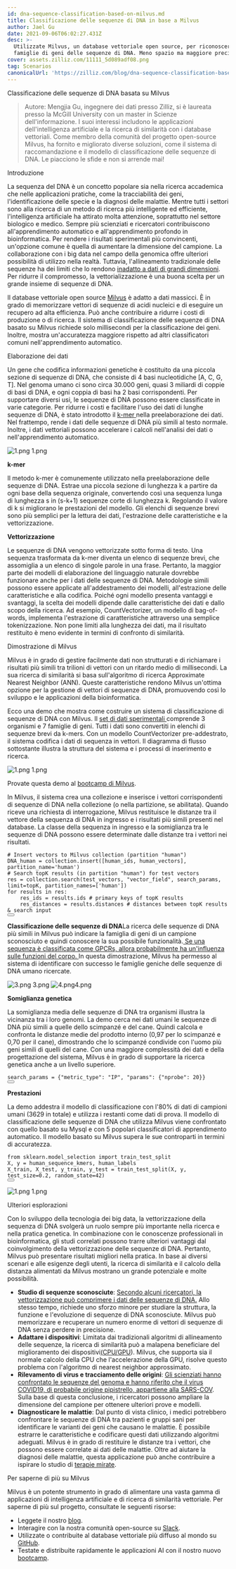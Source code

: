 ```yaml
---
id: dna-sequence-classification-based-on-milvus.md
title: Classificazione delle sequenze di DNA in base a Milvus
author: Jael Gu
date: 2021-09-06T06:02:27.431Z
desc: >-
  Utilizzate Milvus, un database vettoriale open source, per riconoscere le
  famiglie di geni delle sequenze di DNA. Meno spazio ma maggiore precisione.
cover: assets.zilliz.com/11111_5d089adf08.png
tag: Scenarios
canonicalUrl: 'https://zilliz.com/blog/dna-sequence-classification-based-on-milvus'
---
```

<custom-h1>Classificazione delle sequenze di DNA basata su Milvus</custom-h1><blockquote>
<p>Autore: Mengjia Gu, ingegnere dei dati presso Zilliz, si è laureata presso la McGill University con un master in Scienze dell'informazione. I suoi interessi includono le applicazioni dell'intelligenza artificiale e la ricerca di similarità con i database vettoriali. Come membro della comunità del progetto open-source Milvus, ha fornito e migliorato diverse soluzioni, come il sistema di raccomandazione e il modello di classificazione delle sequenze di DNA. Le piacciono le sfide e non si arrende mai!</p>
</blockquote>
<custom-h1>Introduzione</custom-h1><p>La sequenza del DNA è un concetto popolare sia nella ricerca accademica che nelle applicazioni pratiche, come la tracciabilità dei geni, l'identificazione delle specie e la diagnosi delle malattie. Mentre tutti i settori sono alla ricerca di un metodo di ricerca più intelligente ed efficiente, l'intelligenza artificiale ha attirato molta attenzione, soprattutto nel settore biologico e medico. Sempre più scienziati e ricercatori contribuiscono all'apprendimento automatico e all'apprendimento profondo in bioinformatica. Per rendere i risultati sperimentali più convincenti, un'opzione comune è quella di aumentare la dimensione del campione. La collaborazione con i big data nel campo della genomica offre ulteriori possibilità di utilizzo nella realtà. Tuttavia, l'allineamento tradizionale delle sequenze ha dei limiti che lo rendono <a href="https://www.frontiersin.org/articles/10.3389/fbioe.2020.01032/full#h5">inadatto a dati di grandi dimensioni</a>. Per ridurre il compromesso, la vettorializzazione è una buona scelta per un grande insieme di sequenze di DNA.</p>
<p>Il database vettoriale open source <a href="https://milvus.io/docs/v2.0.x/overview.md">Milvus</a> è adatto a dati massicci. È in grado di memorizzare vettori di sequenze di acidi nucleici e di eseguire un recupero ad alta efficienza. Può anche contribuire a ridurre i costi di produzione o di ricerca. Il sistema di classificazione delle sequenze di DNA basato su Milvus richiede solo millisecondi per la classificazione dei geni. Inoltre, mostra un'accuratezza maggiore rispetto ad altri classificatori comuni nell'apprendimento automatico.</p>
<custom-h1>Elaborazione dei dati</custom-h1><p>Un gene che codifica informazioni genetiche è costituito da una piccola sezione di sequenze di DNA, che consiste di 4 basi nucleotidiche [A, C, G, T]. Nel genoma umano ci sono circa 30.000 geni, quasi 3 miliardi di coppie di basi di DNA, e ogni coppia di basi ha 2 basi corrispondenti. Per supportare diversi usi, le sequenze di DNA possono essere classificate in varie categorie. Per ridurre i costi e facilitare l'uso dei dati di lunghe sequenze di DNA, è stato introdotto il <a href="https://en.wikipedia.org/wiki/K-mer#:~:text=Usually%2C%20the%20term%20k%2Dmer,total%20possible%20k%2Dmers%2C%20where">k-mer </a>nella preelaborazione dei dati. Nel frattempo, rende i dati delle sequenze di DNA più simili al testo normale. Inoltre, i dati vettoriali possono accelerare i calcoli nell'analisi dei dati o nell'apprendimento automatico.</p>
<p>
  
   <span class="img-wrapper"> <img translate="no" src="https://assets.zilliz.com/1_a7469e9eac.png" alt="1.png" class="doc-image" id="1.png" />
   </span> <span class="img-wrapper"> <span>1.png</span> </span></p>
<p><strong>k-mer</strong></p>
<p>Il metodo k-mer è comunemente utilizzato nella preelaborazione delle sequenze di DNA. Estrae una piccola sezione di lunghezza k a partire da ogni base della sequenza originale, convertendo così una sequenza lunga di lunghezza s in (s-k+1) sequenze corte di lunghezza k. Regolando il valore di k si migliorano le prestazioni del modello. Gli elenchi di sequenze brevi sono più semplici per la lettura dei dati, l'estrazione delle caratteristiche e la vettorizzazione.</p>
<p><strong>Vettorizzazione</strong></p>
<p>Le sequenze di DNA vengono vettorizzate sotto forma di testo. Una sequenza trasformata da k-mer diventa un elenco di sequenze brevi, che assomiglia a un elenco di singole parole in una frase. Pertanto, la maggior parte dei modelli di elaborazione del linguaggio naturale dovrebbe funzionare anche per i dati delle sequenze di DNA. Metodologie simili possono essere applicate all'addestramento dei modelli, all'estrazione delle caratteristiche e alla codifica. Poiché ogni modello presenta vantaggi e svantaggi, la scelta dei modelli dipende dalle caratteristiche dei dati e dallo scopo della ricerca. Ad esempio, CountVectorizer, un modello di bag-of-words, implementa l'estrazione di caratteristiche attraverso una semplice tokenizzazione. Non pone limiti alla lunghezza dei dati, ma il risultato restituito è meno evidente in termini di confronto di similarità.</p>
<custom-h1>Dimostrazione di Milvus</custom-h1><p>Milvus è in grado di gestire facilmente dati non strutturati e di richiamare i risultati più simili tra trilioni di vettori con un ritardo medio di millisecondi. La sua ricerca di similarità si basa sull'algoritmo di ricerca Approximate Nearest Neighbor (ANN). Queste caratteristiche rendono Milvus un'ottima opzione per la gestione di vettori di sequenze di DNA, promuovendo così lo sviluppo e le applicazioni della bioinformatica.</p>
<p>Ecco una demo che mostra come costruire un sistema di classificazione di sequenze di DNA con Milvus. Il <a href="https://www.kaggle.com/nageshsingh/dna-sequence-dataset">set di dati sperimentali </a>comprende 3 organismi e 7 famiglie di geni. Tutti i dati sono convertiti in elenchi di sequenze brevi da k-mers. Con un modello CountVectorizer pre-addestrato, il sistema codifica i dati di sequenza in vettori. Il diagramma di flusso sottostante illustra la struttura del sistema e i processi di inserimento e ricerca.</p>
<p>
  
   <span class="img-wrapper"> <img translate="no" src="https://assets.zilliz.com/1_ebd89660f6.png" alt="1.png" class="doc-image" id="1.png" />
   </span> <span class="img-wrapper"> <span>1.png</span> </span></p>
<p>Provate questa demo al <a href="https://github.com/milvus-io/bootcamp/tree/master/solutions/dna_sequence_classification">bootcamp di Milvus</a>.</p>
<p>In Milvus, il sistema crea una collezione e inserisce i vettori corrispondenti di sequenze di DNA nella collezione (o nella partizione, se abilitata). Quando riceve una richiesta di interrogazione, Milvus restituisce le distanze tra il vettore della sequenza di DNA in ingresso e i risultati più simili presenti nel database. La classe della sequenza in ingresso e la somiglianza tra le sequenze di DNA possono essere determinate dalle distanze tra i vettori nei risultati.</p>
<pre><code translate="no"><span class="hljs-comment"># Insert vectors to Milvus collection (partition &quot;human&quot;)</span>
DNA_human = collection.insert([human_ids, human_vectors], partition_name=<span class="hljs-string">&#x27;human&#x27;</span>)
<span class="hljs-comment"># Search topK results (in partition &quot;human&quot;) for test vectors</span>
res = collection.search(test_vectors, <span class="hljs-string">&quot;vector_field&quot;</span>, search_params, limit=topK, partition_names=[<span class="hljs-string">&#x27;human&#x27;</span>])
<span class="hljs-keyword">for</span> results <span class="hljs-keyword">in</span> res:
    res_ids = results.ids <span class="hljs-comment"># primary keys of topK results</span>
    res_distances = results.distances <span class="hljs-comment"># distances between topK results &amp; search input</span>
<button class="copy-code-btn"></button></code></pre>
<p><strong>Classificazione delle sequenze di DNA</strong>La ricerca delle sequenze di DNA più simili in Milvus può indicare la famiglia di geni di un campione sconosciuto e quindi conoscere la sua possibile funzionalità.<a href="https://www.nature.com/scitable/topicpage/gpcr-14047471/"> Se una sequenza è classificata come GPCRs, allora probabilmente ha un'influenza sulle funzioni del corpo. </a>In questa dimostrazione, Milvus ha permesso al sistema di identificare con successo le famiglie geniche delle sequenze di DNA umano ricercate.</p>
<p>
  
   <span class="img-wrapper"> <img translate="no" src="https://assets.zilliz.com/3_1616da5bb0.png" alt="3.png" class="doc-image" id="3.png" />
   </span> <span class="img-wrapper"> <span>3.png</span> </span> <span class="img-wrapper"> <img translate="no" src="https://assets.zilliz.com/4_d719b22fc7.png" alt="4.png" class="doc-image" id="4.png" /><span>4.png</span> </span></p>
<p><strong>Somiglianza genetica</strong></p>
<p>La somiglianza media delle sequenze di DNA tra organismi illustra la vicinanza tra i loro genomi. La demo cerca nei dati umani le sequenze di DNA più simili a quelle dello scimpanzé e del cane. Quindi calcola e confronta le distanze medie del prodotto interno (0,97 per lo scimpanzé e 0,70 per il cane), dimostrando che lo scimpanzé condivide con l'uomo più geni simili di quelli del cane. Con una maggiore complessità dei dati e della progettazione del sistema, Milvus è in grado di supportare la ricerca genetica anche a un livello superiore.</p>
<pre><code translate="no">search_params = {<span class="hljs-string">&quot;metric_type&quot;</span>: <span class="hljs-string">&quot;IP&quot;</span>, <span class="hljs-string">&quot;params&quot;</span>: {<span class="hljs-string">&quot;nprobe&quot;</span>: <span class="hljs-number">20</span>}}
<button class="copy-code-btn"></button></code></pre>
<p><strong>Prestazioni</strong></p>
<p>La demo addestra il modello di classificazione con l'80% di dati di campioni umani (3629 in totale) e utilizza i restanti come dati di prova. Il modello di classificazione delle sequenze di DNA che utilizza Milvus viene confrontato con quello basato su Mysql e con 5 popolari classificatori di apprendimento automatico. Il modello basato su Milvus supera le sue controparti in termini di accuratezza.</p>
<pre><code translate="no"><span class="hljs-keyword">from</span> sklearn.<span class="hljs-property">model_selection</span> <span class="hljs-keyword">import</span> train_test_split
X, y = human_sequence_kmers, human_labels
X_train, X_test, y_train, y_test = <span class="hljs-title function_">train_test_split</span>(X, y, test_size=<span class="hljs-number">0.2</span>, random_state=<span class="hljs-number">42</span>)
<button class="copy-code-btn"></button></code></pre>
<p>
  
   <span class="img-wrapper"> <img translate="no" src="https://assets.zilliz.com/1_6541a7dec6.png" alt="1.png" class="doc-image" id="1.png" />
   </span> <span class="img-wrapper"> <span>1.png</span> </span></p>
<custom-h1>Ulteriori esplorazioni</custom-h1><p>Con lo sviluppo della tecnologia dei big data, la vettorizzazione della sequenza di DNA svolgerà un ruolo sempre più importante nella ricerca e nella pratica genetica. In combinazione con le conoscenze professionali in bioinformatica, gli studi correlati possono trarre ulteriori vantaggi dal coinvolgimento della vettorizzazione delle sequenze di DNA. Pertanto, Milvus può presentare risultati migliori nella pratica. In base ai diversi scenari e alle esigenze degli utenti, la ricerca di similarità e il calcolo della distanza alimentati da Milvus mostrano un grande potenziale e molte possibilità.</p>
<ul>
<li><strong>Studio di sequenze sconosciute</strong>: <a href="https://iopscience.iop.org/article/10.1088/1742-6596/1453/1/012071/pdf">Secondo alcuni ricercatori, la vettorizzazione può comprimere i dati delle sequenze di DNA.</a> Allo stesso tempo, richiede uno sforzo minore per studiare la struttura, la funzione e l'evoluzione di sequenze di DNA sconosciute. Milvus può memorizzare e recuperare un numero enorme di vettori di sequenze di DNA senza perdere in precisione.</li>
<li><strong>Adattare i dispositivi</strong>: Limitata dai tradizionali algoritmi di allineamento delle sequenze, la ricerca di similarità può a malapena beneficiare del miglioramento dei dispositivi<a href="https://www.ncbi.nlm.nih.gov/pmc/articles/PMC7884812/">(</a><a href="https://mjeer.journals.ekb.eg/article_146090.html">CPU/GPU</a>). Milvus, che supporta sia il normale calcolo della CPU che l'accelerazione della GPU, risolve questo problema con l'algoritmo di nearest neighbor approssimato.</li>
<li><strong>Rilevamento di virus e tracciamento delle origini</strong>: <a href="https://www.nature.com/articles/s41586-020-2012-7?fbclid=IwAR2hxnXb9nLWgA8xexEoNrCNH8WHqvHhhbN38aSm48AaH6fTzGMB1BLljf4">Gli scienziati hanno confrontato le sequenze del genoma e hanno riferito che il virus COVID19, di probabile origine pipistrello, appartiene alla SARS-COV</a>. Sulla base di questa conclusione, i ricercatori possono ampliare la dimensione del campione per ottenere ulteriori prove e modelli.</li>
<li><strong>Diagnosticare le malattie</strong>: Dal punto di vista clinico, i medici potrebbero confrontare le sequenze di DNA tra pazienti e gruppi sani per identificare le varianti dei geni che causano le malattie. È possibile estrarre le caratteristiche e codificare questi dati utilizzando algoritmi adeguati. Milvus è in grado di restituire le distanze tra i vettori, che possono essere correlate ai dati delle malattie. Oltre ad aiutare la diagnosi delle malattie, questa applicazione può anche contribuire a ispirare lo studio di <a href="https://www.frontiersin.org/articles/10.3389/fgene.2021.680117/full">terapie mirate</a>.</li>
</ul>
<custom-h1>Per saperne di più su Milvus</custom-h1><p>Milvus è un potente strumento in grado di alimentare una vasta gamma di applicazioni di intelligenza artificiale e di ricerca di similarità vettoriale. Per saperne di più sul progetto, consultate le seguenti risorse:</p>
<ul>
<li>Leggete il nostro <a href="https://milvus.io/blog">blog</a>.</li>
<li>Interagire con la nostra comunità open-source su <a href="https://milvusio.slack.com/join/shared_invite/zt-e0u4qu3k-bI2GDNys3ZqX1YCJ9OM~GQ#/shared-invite/email">Slack</a>.</li>
<li>Utilizzate o contribuite al database vettoriale più diffuso al mondo su <a href="https://github.com/milvus-io/milvus/">GitHub</a>.</li>
<li>Testate e distribuite rapidamente le applicazioni AI con il nostro nuovo <a href="https://github.com/milvus-io/bootcamp">bootcamp</a>.</li>
</ul>
